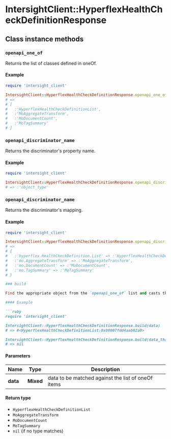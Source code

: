 # IntersightClient::HyperflexHealthCheckDefinitionResponse

## Class instance methods

### `openapi_one_of`

Returns the list of classes defined in oneOf.

#### Example

```ruby
require 'intersight_client'

IntersightClient::HyperflexHealthCheckDefinitionResponse.openapi_one_of
# =>
# [
#   :'HyperflexHealthCheckDefinitionList',
#   :'MoAggregateTransform',
#   :'MoDocumentCount',
#   :'MoTagSummary'
# ]
```

### `openapi_discriminator_name`

Returns the discriminator's property name.

#### Example

```ruby
require 'intersight_client'

IntersightClient::HyperflexHealthCheckDefinitionResponse.openapi_discriminator_name
# => :'object_type'
```

### `openapi_discriminator_name`

Returns the discriminator's mapping.

#### Example

```ruby
require 'intersight_client'

IntersightClient::HyperflexHealthCheckDefinitionResponse.openapi_discriminator_mapping
# =>
# {
#   :'hyperflex.HealthCheckDefinition.List' => :'HyperflexHealthCheckDefinitionList',
#   :'mo.AggregateTransform' => :'MoAggregateTransform',
#   :'mo.DocumentCount' => :'MoDocumentCount',
#   :'mo.TagSummary' => :'MoTagSummary'
# }

### build

Find the appropriate object from the `openapi_one_of` list and casts the data into it.

#### Example

```ruby
require 'intersight_client'

IntersightClient::HyperflexHealthCheckDefinitionResponse.build(data)
# => #<HyperflexHealthCheckDefinitionList:0x00007fdd4aab02a0>

IntersightClient::HyperflexHealthCheckDefinitionResponse.build(data_that_doesnt_match)
# => nil
```

#### Parameters

| Name | Type | Description |
| ---- | ---- | ----------- |
| **data** | **Mixed** | data to be matched against the list of oneOf items |

#### Return type

- `HyperflexHealthCheckDefinitionList`
- `MoAggregateTransform`
- `MoDocumentCount`
- `MoTagSummary`
- `nil` (if no type matches)

